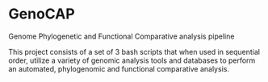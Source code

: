 # GenoCAP
Genome Phylogenetic and Functional Comparative analysis pipeline

This project consists of a set of 3 bash scripts that when used in sequential order, utilize a variety of genomic analysis tools and databases to perform an automated, phylogenomic and functional comparative analysis.
